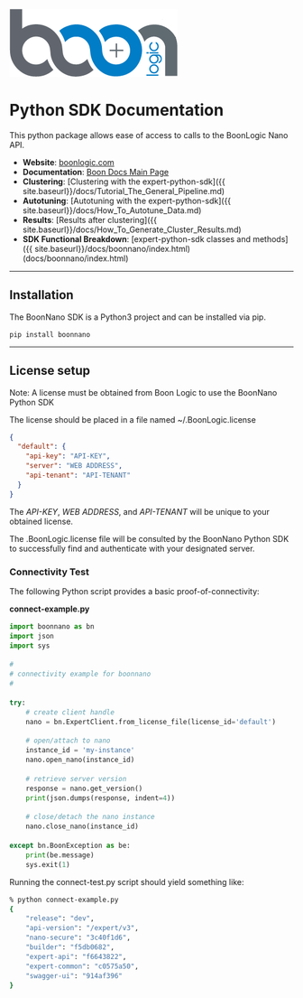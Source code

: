 ![Logo](https://github.com/boonlogic/expert-python-sdk/blob/master/docs/BoonLogic.png?raw=true)

# Python SDK Documentation
This python package allows ease of access to calls to the BoonLogic Nano API.

- __Website__: [boonlogic.com](https://boonlogic.com)
- __Documentation__: [Boon Docs Main Page](https://docs.boonlogic.com)
- __Clustering__: [Clustering with the expert-python-sdk]({{ site.baseurl}}/docs/Tutorial_The_General_Pipeline.md)
- __Autotuning__: [Autotuning with the expert-python-sdk]({{ site.baseurl}}/docs/How_To_Autotune_Data.md)
- __Results__: [Results after clustering]({{ site.baseurl}}/docs/How_To_Generate_Cluster_Results.md)
- __SDK Functional Breakdown__: [expert-python-sdk classes and methods]({{ site.baseurl}}/docs/boonnano/index.html)(docs/boonnano/index.html)

---------
## Installation

The BoonNano SDK is a Python3 project and can be installed via pip.

```
pip install boonnano
```

---------
## License setup

Note: A license must be obtained from Boon Logic to use the BoonNano Python SDK

The license should be placed in a file named ~/.BoonLogic.license

```json
{
  "default": {
    "api-key": "API-KEY",
    "server": "WEB ADDRESS",
    "api-tenant": "API-TENANT"
  }
}
```

The *API-KEY*, *WEB ADDRESS*, and *API-TENANT* will be unique to your obtained license.

The .BoonLogic.license file will be consulted by the BoonNano Python SDK to successfully find and authenticate with your designated server.


### Connectivity Test

The following Python script provides a basic proof-of-connectivity:

**connect-example.py**

```python
import boonnano as bn
import json
import sys

#
# connectivity example for boonnano
#

try:
    # create client handle
    nano = bn.ExpertClient.from_license_file(license_id='default')

    # open/attach to nano
    instance_id = 'my-instance'
    nano.open_nano(instance_id)

    # retrieve server version
    response = nano.get_version()
    print(json.dumps(response, indent=4))

    # close/detach the nano instance
    nano.close_nano(instance_id)

except bn.BoonException as be:
    print(be.message)
    sys.exit(1)
```

Running the connect-test.py script should yield something like:

```sh
% python connect-example.py
{
    "release": "dev",
    "api-version": "/expert/v3",
    "nano-secure": "3c40f1d6",
    "builder": "f5db0682",
    "expert-api": "f6643822",
    "expert-common": "c0575a50",
    "swagger-ui": "914af396"
}
```
